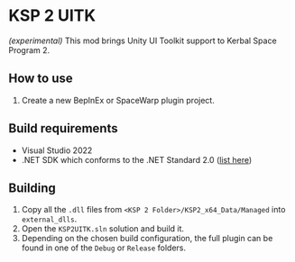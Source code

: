 # KSP 2 UITK

*(experimental)* This mod brings Unity UI Toolkit support to Kerbal Space Program 2.

## How to use
1. Create a new BepInEx or SpaceWarp plugin project.

## Build requirements
- Visual Studio 2022
- .NET SDK which conforms to the .NET Standard 2.0 ([list here](https://learn.microsoft.com/en-us/dotnet/standard/net-standard?tabs=net-standard-2-0#tabpanel_1_net-standard-2-0))

## Building
1. Copy all the `.dll` files from `<KSP 2 Folder>/KSP2_x64_Data/Managed` into `external_dlls`.
2. Open the `KSP2UITK.sln` solution and build it.
3. Depending on the chosen build configuration, the full plugin can be found in one of the `Debug` or `Release` folders.
